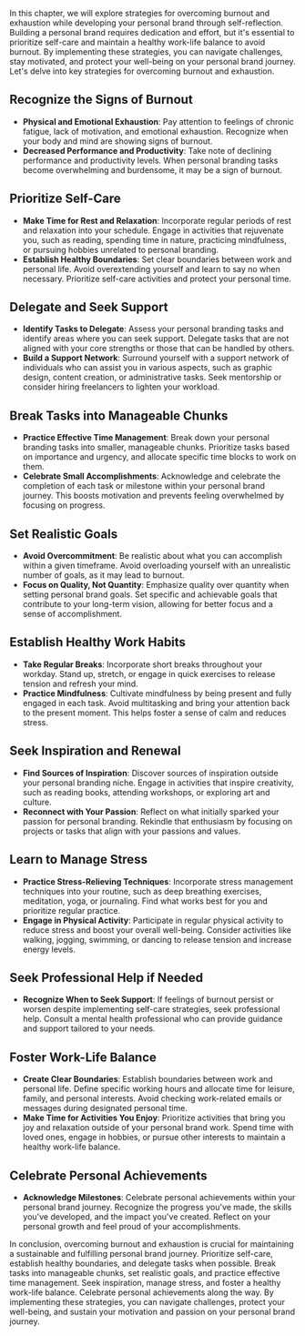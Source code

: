 
In this chapter, we will explore strategies for overcoming burnout and exhaustion while developing your personal brand through self-reflection. Building a personal brand requires dedication and effort, but it's essential to prioritize self-care and maintain a healthy work-life balance to avoid burnout. By implementing these strategies, you can navigate challenges, stay motivated, and protect your well-being on your personal brand journey. Let's delve into key strategies for overcoming burnout and exhaustion.

Recognize the Signs of Burnout
------------------------------

* **Physical and Emotional Exhaustion**: Pay attention to feelings of chronic fatigue, lack of motivation, and emotional exhaustion. Recognize when your body and mind are showing signs of burnout.
* **Decreased Performance and Productivity**: Take note of declining performance and productivity levels. When personal branding tasks become overwhelming and burdensome, it may be a sign of burnout.

Prioritize Self-Care
--------------------

* **Make Time for Rest and Relaxation**: Incorporate regular periods of rest and relaxation into your schedule. Engage in activities that rejuvenate you, such as reading, spending time in nature, practicing mindfulness, or pursuing hobbies unrelated to personal branding.
* **Establish Healthy Boundaries**: Set clear boundaries between work and personal life. Avoid overextending yourself and learn to say no when necessary. Prioritize self-care activities and protect your personal time.

Delegate and Seek Support
-------------------------

* **Identify Tasks to Delegate**: Assess your personal branding tasks and identify areas where you can seek support. Delegate tasks that are not aligned with your core strengths or those that can be handled by others.
* **Build a Support Network**: Surround yourself with a support network of individuals who can assist you in various aspects, such as graphic design, content creation, or administrative tasks. Seek mentorship or consider hiring freelancers to lighten your workload.

Break Tasks into Manageable Chunks
----------------------------------

* **Practice Effective Time Management**: Break down your personal branding tasks into smaller, manageable chunks. Prioritize tasks based on importance and urgency, and allocate specific time blocks to work on them.
* **Celebrate Small Accomplishments**: Acknowledge and celebrate the completion of each task or milestone within your personal brand journey. This boosts motivation and prevents feeling overwhelmed by focusing on progress.

Set Realistic Goals
-------------------

* **Avoid Overcommitment**: Be realistic about what you can accomplish within a given timeframe. Avoid overloading yourself with an unrealistic number of goals, as it may lead to burnout.
* **Focus on Quality, Not Quantity**: Emphasize quality over quantity when setting personal brand goals. Set specific and achievable goals that contribute to your long-term vision, allowing for better focus and a sense of accomplishment.

Establish Healthy Work Habits
-----------------------------

* **Take Regular Breaks**: Incorporate short breaks throughout your workday. Stand up, stretch, or engage in quick exercises to release tension and refresh your mind.
* **Practice Mindfulness**: Cultivate mindfulness by being present and fully engaged in each task. Avoid multitasking and bring your attention back to the present moment. This helps foster a sense of calm and reduces stress.

Seek Inspiration and Renewal
----------------------------

* **Find Sources of Inspiration**: Discover sources of inspiration outside your personal branding niche. Engage in activities that inspire creativity, such as reading books, attending workshops, or exploring art and culture.
* **Reconnect with Your Passion**: Reflect on what initially sparked your passion for personal branding. Rekindle that enthusiasm by focusing on projects or tasks that align with your passions and values.

Learn to Manage Stress
----------------------

* **Practice Stress-Relieving Techniques**: Incorporate stress management techniques into your routine, such as deep breathing exercises, meditation, yoga, or journaling. Find what works best for you and prioritize regular practice.
* **Engage in Physical Activity**: Participate in regular physical activity to reduce stress and boost your overall well-being. Consider activities like walking, jogging, swimming, or dancing to release tension and increase energy levels.

Seek Professional Help if Needed
--------------------------------

* **Recognize When to Seek Support**: If feelings of burnout persist or worsen despite implementing self-care strategies, seek professional help. Consult a mental health professional who can provide guidance and support tailored to your needs.

Foster Work-Life Balance
------------------------

* **Create Clear Boundaries**: Establish boundaries between work and personal life. Define specific working hours and allocate time for leisure, family, and personal interests. Avoid checking work-related emails or messages during designated personal time.
* **Make Time for Activities You Enjoy**: Prioritize activities that bring you joy and relaxation outside of your personal brand work. Spend time with loved ones, engage in hobbies, or pursue other interests to maintain a healthy work-life balance.

Celebrate Personal Achievements
-------------------------------

* **Acknowledge Milestones**: Celebrate personal achievements within your personal brand journey. Recognize the progress you've made, the skills you've developed, and the impact you've created. Reflect on your personal growth and feel proud of your accomplishments.

In conclusion, overcoming burnout and exhaustion is crucial for maintaining a sustainable and fulfilling personal brand journey. Prioritize self-care, establish healthy boundaries, and delegate tasks when possible. Break tasks into manageable chunks, set realistic goals, and practice effective time management. Seek inspiration, manage stress, and foster a healthy work-life balance. Celebrate personal achievements along the way. By implementing these strategies, you can navigate challenges, protect your well-being, and sustain your motivation and passion on your personal brand journey.
